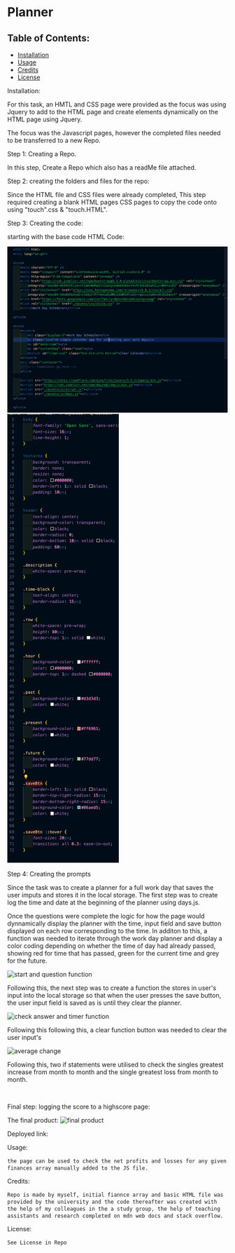 # Planner

## Table of Contents: 
* [Installation](#installation)
* [Usage](#usage)
* [Credits](#credits)
* [License](#license)

Installation: 

For this task, an HMTL and CSS page were provided as the focus was using Jquery to add to the HTML page and create elements dynamically on the HTML page using Jquery. 

The focus was the Javascript pages, however the completed files needed to be transferred to a new Repo.

Step 1: Creating a Repo. 

In this step, Create a Repo which also has a readMe file attached.

Step 2: creating the folders and files for the repo:

Since the HTML file and CSS files were already completed, This step required creating a blank HTML pages CSS pages to 
copy the code onto using "touch<file name>".css & "touch<file name>.HTML". 

Step 3: Creating the code: 

starting with the base code HTML Code:

![Index HTML starter code](./assets/Images/HTML%20starter.png)
![CSS starter code](./assets/Images/CSS%20starter.png)

Step 4: Creating the prompts

Since the task was to create a planner for a full work day that saves the user imputs and stores it in the local storage. The first step was to  create log the time and date at the beginning of the planner using days.js.

Once the questions were complete the logic for how the page would dynnamically display the planner with the time, input field and save button displayed on each row corresponding to the time. In additon to this, a function was needed to iterate through the work day planner and display a color coding depending on whether the time of day had already passed, showing red for time that has passed, green for the current time and grey for the future.


![start and question function](./assets/Images/Start%20function.png)

Following this, the next step was to create a function the stores in user's input into the local storage so that when the user presses the save button, the user input field is saved as is until they clear the planner. 

![check answer and timer function](./assets/Images/check%20answer%20and%20start%20timer%20function%20.png)

Following this following this, a clear function button was needed to clear the user input's

![average change](./assets/images/Average.png)

Following this, two if statements were utilised to check the singles greatest increase from month to month and the single greatest loss from month to month.

![]()

Final step: logging the score to a highscore page: 

The final product: 
![final product]()

Deployed link: 

Usage: 

    the page can be used to check the net profits and losses for any given finances array manually added to the JS file.

Credits: 

    Repo is made by myself, initial fiannce array and basic HTML file was provided by the university and the code thereafter was created with the help of my colleagues in the a study group, the help of teaching assistants and research completed on mdn web docs and stack overflow.



License:

    See License in Repo